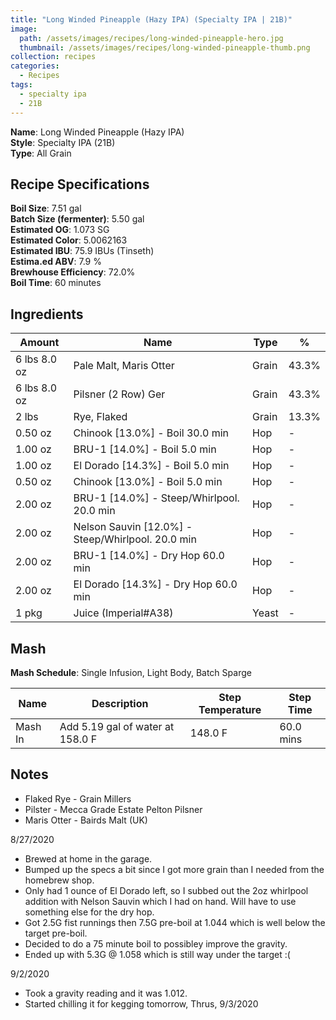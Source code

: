```yaml
---
title: "Long Winded Pineapple (Hazy IPA) (Specialty IPA | 21B)"
image:
  path: /assets/images/recipes/long-winded-pineapple-hero.jpg
  thumbnail: /assets/images/recipes/long-winded-pineapple-thumb.png
collection: recipes
categories:
  - Recipes
tags:
  - specialty ipa
  - 21B
---
```


**Name**: Long Winded Pineapple (Hazy IPA)<br />
**Style**: Specialty IPA (21B)<br />
**Type**: All Grain

## Recipe Specifications

**Boil Size**: 7.51 gal<br />
**Batch Size (fermenter)**: 5.50 gal<br />
**Estimated OG**: 1.073 SG<br />
**Estimated Color**: 5.0062163<br />
**Estimated IBU**: 75.9 IBUs (Tinseth)<br />
**Estima.ed ABV**: 7.9 %<br />
**Brewhouse Efficiency**: 72.0%<br />
**Boil Time**: 60 minutes<br />

## Ingredients

| Amount       | Name                                              | Type  | %     |
| ------------ | ------------------------------------------------- | ----- | ----- |
| 6 lbs 8.0 oz | Pale Malt, Maris Otter                            | Grain | 43.3% |
| 6 lbs 8.0 oz | Pilsner (2 Row) Ger                               | Grain | 43.3% |
| 2 lbs        | Rye, Flaked                                       | Grain | 13.3% |
| 0.50 oz      | Chinook [13.0%] - Boil 30.0 min                   | Hop   | -     |
| 1.00 oz      | BRU-1 [14.0%] - Boil 5.0 min                      | Hop   | -     |
| 1.00 oz      | El Dorado [14.3%] - Boil 5.0 min                  | Hop   | -     |
| 0.50 oz      | Chinook [13.0%] - Boil 5.0 min                    | Hop   | -     |
| 2.00 oz      | BRU-1 [14.0%] - Steep/Whirlpool. 20.0 min         | Hop   | -     |
| 2.00 oz      | Nelson Sauvin [12.0%] - Steep/Whirlpool. 20.0 min | Hop   | -     |
| 2.00 oz      | BRU-1 [14.0%] - Dry Hop 60.0 min                  | Hop   | -     |
| 2.00 oz      | El Dorado [14.3%] - Dry Hop 60.0 min              | Hop   | -     |
| 1 pkg        | Juice (Imperial#A38)                              | Yeast | -     |

## Mash

**Mash Schedule**: Single Infusion, Light Body, Batch Sparge

| Name    | Description                      | Step Temperature | Step Time |
| ------- | -------------------------------- | ---------------- | --------- |
| Mash In | Add 5.19 gal of water at 158.0 F | 148.0 F          | 60.0 mins |

## Notes

- Flaked Rye - Grain Millers
- Pilster - Mecca Grade Estate Pelton Pilsner
- Maris Otter - Bairds Malt (UK)

8/27/2020

- Brewed at home in the garage.
- Bumped up the specs a bit since I got more grain than I needed from the homebrew shop.
- Only had 1 ounce of El Dorado left, so I subbed out the 2oz whirlpool addition with Nelson Sauvin which I had on hand. Will have to use something else for the dry hop.
- Got 2.5G fist runnings then 7.5G pre-boil at 1.044 which is well below the target pre-boil.
- Decided to do a 75 minute boil to possibley improve the gravity.
- Ended up with 5.3G @ 1.058 which is still way under the target :(

9/2/2020

- Took a gravity reading and it was 1.012.
- Started chilling it for kegging tomorrow, Thrus, 9/3/2020

